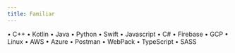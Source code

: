 ```yaml
---
title: Familiar
---
```


• C++ • Kotlin • Java • Python
• Swift • Javascript • C#
• Firebase • GCP • Linux
• AWS • Azure • Postman
• WebPack • TypeScript • SASS